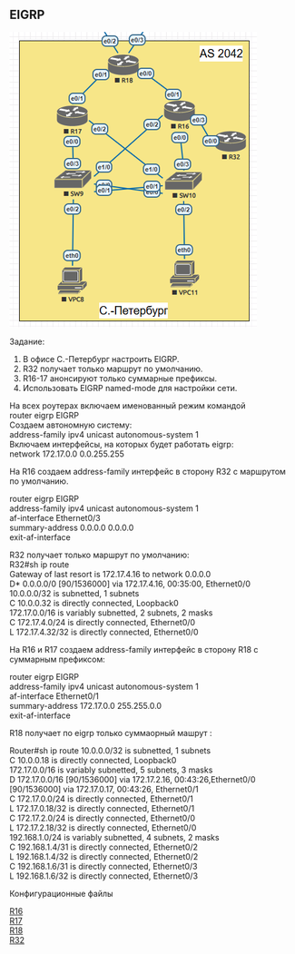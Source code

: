 ## EIGRP  

![](Topology.PNG)  

Задание:

1. В офисе С.-Петербург настроить EIGRP.
2. R32 получает только маршрут по умолчанию.
3. R16-17 анонсируют только суммарные префиксы.
4. Использовать EIGRP named-mode для настройки сети.

На всех роутерах включаем именованный режим командой  
router eigrp EIGRP  
Создаем автономную систему:  
address-family ipv4 unicast autonomous-system 1  
Включаем интерфейсы, на которых будет работать eigrp:  
network 172.17.0.0 0.0.255.255  

На R16 coздаем  address-family интерфейс в сторону R32 c маршрутом по умолчанию. 

router eigrp EIGRP  
 address-family ipv4 unicast autonomous-system 1  
  af-interface Ethernet0/3  
   summary-address 0.0.0.0 0.0.0.0  
  exit-af-interface  

  R32 получает только маршрут по умолчанию:  
  R32#sh ip route  
Gateway of last resort is 172.17.4.16 to network 0.0.0.0  
D*    0.0.0.0/0 [90/1536000] via 172.17.4.16, 00:35:00, Ethernet0/0  
      10.0.0.0/32 is subnetted, 1 subnets  
C        10.0.0.32 is directly connected, Loopback0  
      172.17.0.0/16 is variably subnetted, 2 subnets, 2 masks  
C        172.17.4.0/24 is directly connected, Ethernet0/0  
L        172.17.4.32/32 is directly connected, Ethernet0/0  

На R16 и R17 создаем address-family интерфейс в сторону R18 с суммарным префиксом:

router eigrp EIGRP  
 address-family ipv4 unicast autonomous-system 1  
  af-interface Ethernet0/1  
   summary-address 172.17.0.0 255.255.0.0  
  exit-af-interface  

R18 получает по eigrp только суммаорный машрут :

Router#sh ip route
      10.0.0.0/32 is subnetted, 1 subnets  
C        10.0.0.18 is directly connected, Loopback0  
      172.17.0.0/16 is variably subnetted, 5 subnets, 3 masks  
D        172.17.0.0/16 [90/1536000] via 172.17.2.16, 00:43:26,Ethernet0/0  
                       [90/1536000] via 172.17.0.17, 00:43:26, Ethernet0/1  
C        172.17.0.0/24 is directly connected, Ethernet0/1  
L        172.17.0.18/32 is directly connected, Ethernet0/1  
C        172.17.2.0/24 is directly connected, Ethernet0/0  
L        172.17.2.18/32 is directly connected, Ethernet0/0  
      192.168.1.0/24 is variably subnetted, 4 subnets, 2 masks  
C        192.168.1.4/31 is directly connected, Ethernet0/2  
L        192.168.1.4/32 is directly connected, Ethernet0/2  
C        192.168.1.6/31 is directly connected, Ethernet0/3  
L        192.168.1.6/32 is directly connected, Ethernet0/3  

















Конфигурационные файлы  

[R16](../Lab8/R16.txt)   
[R17](../Lab8/R17.txt)   
[R18](../Lab8/R18.txt)   
[R32](../Lab8/R32.txt) 





